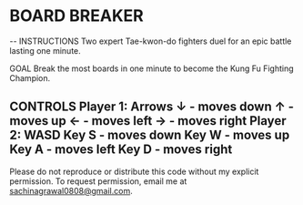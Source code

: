 # BOARD BREAKER 
--
INSTRUCTIONS
Two expert Tae-kwon-do fighters duel for an epic battle lasting one minute.

GOAL
Break the most boards in one minute to become the Kung Fu Fighting Champion.

CONTROLS
Player 1: Arrows
↓ - moves down
↑ - moves up
← - moves left
→ - moves right
Player 2: WASD
Key S - moves down
Key W - moves up
Key A - moves left
Key D - moves right
--
Please do not reproduce or distribute this code without my explicit permission. To request permission, email me at sachinagrawal0808@gmail.com.
